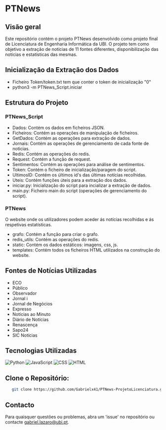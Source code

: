 # PTNews
## Visão geral
Este repositório contém o projeto PTNews desenvolvido como projeto final de Licenciatura de Engenharia Informática da UBI. O projeto tem como objetivo a extração de notícias de 11 fontes diferentes, disponibilização das notícias e estatísticas das mesmas.
## Inicialização da Extração dos Dados
* Ficheiro Token/token.txt tem que conter o token de inicialização "0"
* python3 -m PTNews_Script.iniciar
## Estrutura do Projeto
### PTNews_Script
* Dados: Contém os dados em ficheiros JSON.
* Ficheiros: Contém as operações de manipulação de ficheiros.
* GetDados: Contém as operações para extração de dados.
* Jornais: Contém as operações de gerenciamento de cada fonte de noticias.
* Redis: Contém as operações do redis.
* Request: Contém a função de request.
* Sentimentos: Contém as operações para análise de sentimentos.
* Token: Contém o ficheiro de inicialização/paragem do script.
* UltimosID: Contém os últimos id's das últimas notícias recolhidas.
* Uteis: Contém funções úteis para a extração dos dados.
* iniciar.py: Inicialização do script para incializar a extração de dados.
* main.py: Ficheiro main do script (operações de gerenciamento do script).

### PTNews
O website onde os utilizadores podem aceder ás notícias recolhidas e ás respetivas estatísticas.
* grafo: Contém a função para criar o grafo.
* redis_utils: Contém as operações do redis.
* static: Contém os dados estáticos: imagens, css, js.
* templates: Contém todos os ficheiros HTML utilizados na construção do website. 

## Fontes de Notícias Utilizadas
* ECO
* Público
* Observador
* Jornal i
* Jornal de Negócios
* Expresso
* Notícias ao Minuto
* Diário de Notícias
* Renascença
* Sapo24
* SIC Notícias
## Tecnologias Utilizadas
![Python](https://img.shields.io/badge/Python-42.9%25-blue)
![JavaScript](https://img.shields.io/badge/JavaScript-30.3%25-yellow)
![CSS](https://img.shields.io/badge/CSS-14.9%25-purple)
![HTML](https://img.shields.io/badge/HTML-11.9%25-red)

## Clone o Repositório:
```bash
   git clone https://github.com/Gabrielx41/PTNews-ProjetoLicenciatura.git
```
## Contacto
Para quaisquer questões ou problemas, abra um 'issue' no repositório ou contacte gabriel.lazaro@ubi.pt.

